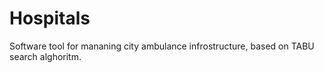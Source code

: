 # Hospitals

Software tool for mananing city ambulance infrostructure, based on TABU search alghoritm.
